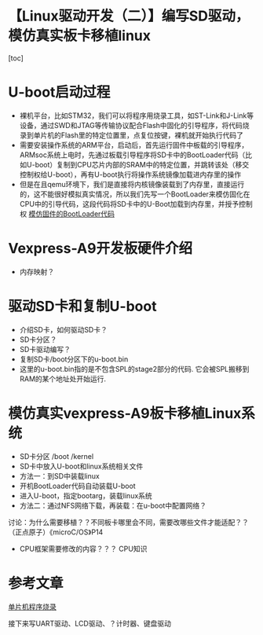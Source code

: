 # 【Linux驱动开发（二）】编写SD驱动，模仿真实板卡移植linux
[toc]
# U-boot启动过程
* 裸机平台，比如STM32，我们可以将程序用烧录工具，如ST-Link和J-Link等设备，通过SWD和JTAG等传输协议配合Flash中固化的引导程序，将代码烧录到单片机的Flash里的特定位置里，点复位按键，裸机就开始执行代码了
* 需要安装操作系统的ARM平台，启动后，首先运行固件中板载的引导程序，ARMsoc系统上电时，先通过板载引导程序将SD卡中的BootLoader代码（比如U-boot）复制到CPU芯片内部的SRAM中的特定位置，并跳转该处（移交控制权给U-boot），再有U-boot执行将操作系统镜像加载进内存里的操作
* 但是在且qemu环境下，我们是直接将内核镜像装载到了内存里，直接运行的，这不能很好模拟真实情况，所以我们先写一个BootLoader来模仿固化在CPU中的引导代码，这段代码将SD卡中的U-Boot加载到内存里，并授予控制权
[模仿固件的BootLoader代码](./Bootloader.md)

# Vexpress-A9开发板硬件介绍
* 内存映射？
# 驱动SD卡和复制U-boot
* 介绍SD卡，如何驱动SD卡？
* SD卡分区？
* SD卡驱动编写？
* 复制SD卡/boot分区下的u-boot.bin
* 这里的u-boot.bin指的是不包含SPL的stage2部分的代码. 它会被SPL搬移到RAM的某个地址处开始运行. 
# 模仿真实vexpress-A9板卡移植Linux系统
* SD卡分区 /boot /kernel
* SD卡中放入U-boot和linux系统相关文件
* 方法一：到SD中装载linux
* 开机BootLoader代码自动装载U-boot
* 进入U-boot，指定bootarg，装载linux系统
* 方法二：通过NFS网络下载，再装载：在u-boot中配置网络？

讨论：为什么需要移植？？不同板卡哪里会不同，需要改哪些文件才能适配？？（正点原子）《microC/OS》P14
* CPU框架需要修改的内容？？？ CPU知识

# 参考文章
[单片机程序烧录](https://blog.csdn.net/ZHOU_YONG915/article/details/122842967)

接下来写UART驱动、LCD驱动、？计时器、键盘驱动
